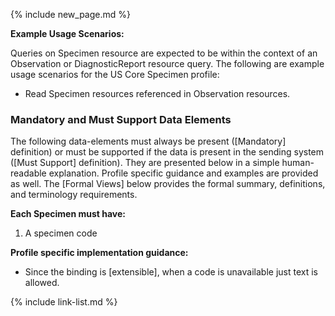 {% include new_page.md %}

**Example Usage Scenarios:**

Queries on Specimen resource are expected to be within the context of an Observation or DiagnosticReport resource query. The following are
example usage scenarios for the US Core Specimen profile:

-   Read Specimen resources referenced in Observation resources.

### Mandatory and Must Support Data Elements

The following data-elements must always be present ([Mandatory] definition) or must be supported if the data is present in the sending system ([Must Support] definition). They are presented below in a simple human-readable explanation.  Profile specific guidance and examples are provided as well.  The [Formal Views] below provides the  formal summary, definitions, and  terminology requirements.  

**Each Specimen must have:**

1.  A specimen code

**Profile specific implementation guidance:**

*  Since the binding is [extensible], when a code is unavailable just text is allowed.

{% include link-list.md %}
